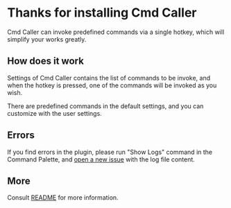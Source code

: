 
# Thanks for installing Cmd Caller

Cmd Caller can invoke predefined commands via a single hotkey, which will simplify your works greatly.

## How does it work
Settings of Cmd Caller contains the list of commands to be invoke, and when the hotkey is pressed, one of the commands will be invoked as you wish. 

There are predefined commands in the default settings, and you can customize with the user settings.

## Errors
If you find errors in the plugin, please run "Show Logs" command in the Command Palette, and [open a new issue](https://github.com/esphas/cmd-caller/issues/new) with the log file content.

## More
Consult [README](https://github.com/esphas/cmd-caller/blob/master/README.md) for more information.
